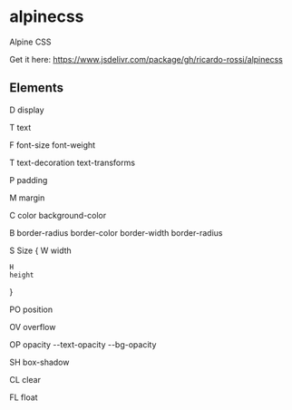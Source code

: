 # alpinecss
Alpine CSS

Get it here: https://www.jsdelivr.com/package/gh/ricardo-rossi/alpinecss

## Elements

D
display

T
text

F
font-size
font-weight

T
text-decoration
text-transforms

P
padding

M
margin

C
color
background-color

B
border-radius
border-color
border-width
border-radius

S
Size
{
    W
    width

    H
    height
}

PO
position

OV
overflow

OP
opacity
--text-opacity
--bg-opacity

SH
box-shadow

CL
clear

FL
float